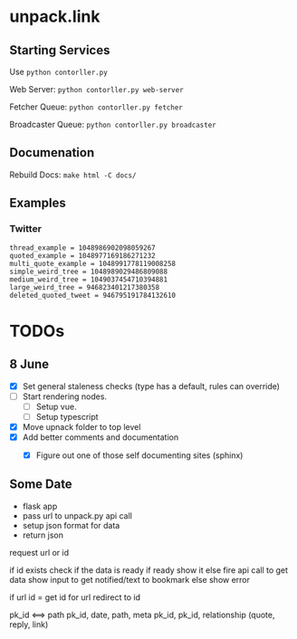 # unpack.link

## Starting Services

Use `python contorller.py`

Web Server: `python contorller.py web-server`

Fetcher Queue: `python contorller.py fetcher`

Broadcaster Queue: `python contorller.py broadcaster`

## Documenation

Rebuild Docs: `make html -C docs/`

## Examples
### Twitter
```
thread_example = 1048986902098059267
quoted_example = 1048977169186271232
multi_quote_example = 1048991778119008258
simple_weird_tree = 1048989029486809088
medium_weird_tree = 1049037454710394881
large_weird_tree = 946823401217380358
deleted_quoted_tweet = 946795191784132610
```

# TODOs

## 8 June
- [x] Set general staleness checks (type has a default, rules can override)
- [ ] Start rendering nodes.
    - [ ] Setup vue.
    - [ ] Setup typescript
- [x] Move upnack folder to top level
- [x] Add better comments and documentation
    - [x] Figure out one of those self documenting sites (sphinx)


## Some Date
- flask app
- pass url to unpack.py api call
- setup json format for data
- return json


request url or id

if id exists
    check if the data is ready
    if ready
        show it
    else
        fire api call to get data
        show input to get notified/text to bookmark
else
    show error

if url
    id = get id for url
    redirect to id

pk_id <==> path
pk_id, date, path, meta
pk_id, pk_id, relationship (quote, reply, link)


